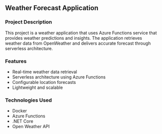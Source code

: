 ## Weather Forecast Application

### Project Description

This project is a weather application that uses Azure Functions service that provides weather predictions and insights. The application retrieves weather data from OpenWeather and delivers accurate forecast through serverless architecture.

### Features
- Real-time weather data retrieval
- Serverless architecture using Azure Functions
- Configurable location forecasts
- Lightweight and scalable

### Technologies Used
- Docker
- Azure Functions
- .NET Core
- Open Weather API




